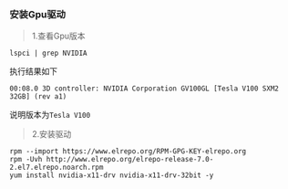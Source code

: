 ### 安装Gpu驱动

> 1.查看Gpu版本

```shell
lspci | grep NVIDIA
```

执行结果如下

```shell
00:08.0 3D controller: NVIDIA Corporation GV100GL [Tesla V100 SXM2 32GB] (rev a1)
```

说明版本为`Tesla V100`

> 2.安装驱动

```shell
rpm --import https://www.elrepo.org/RPM-GPG-KEY-elrepo.org
rpm -Uvh http://www.elrepo.org/elrepo-release-7.0-2.el7.elrepo.noarch.rpm
yum install nvidia-x11-drv nvidia-x11-drv-32bit -y
```